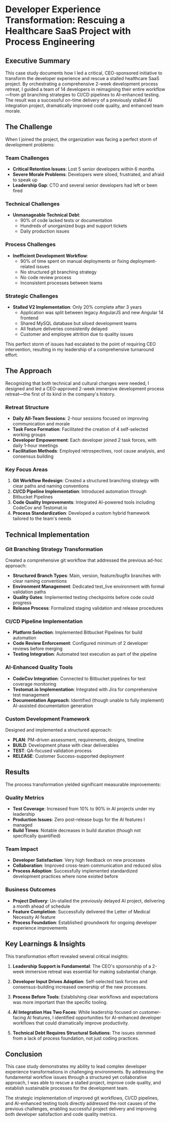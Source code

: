 # Developer Experience Transformation: Rescuing a Healthcare SaaS Project with Process Engineering

## Executive Summary

This case study documents how I led a critical, CEO-sponsored initiative to transform the developer experience and rescue a stalled healthcare SaaS project. By orchestrating a comprehensive 2-week development process retreat, I guided a team of 14 developers in reimagining their entire workflow—from git branching strategies to CI/CD pipelines to AI-enhanced testing. The result was a successful on-time delivery of a previously stalled AI integration project, dramatically improved code quality, and enhanced team morale.

## The Challenge

When I joined the project, the organization was facing a perfect storm of development problems:

### Team Challenges
- **Critical Retention Issues**: Lost 5 senior developers within 6 months
- **Severe Morale Problems**: Developers were siloed, frustrated, and afraid to speak up
- **Leadership Gap**: CTO and several senior developers had left or been fired

### Technical Challenges
- **Unmanageable Technical Debt**: 
  - 90% of code lacked tests or documentation
  - Hundreds of unorganized bugs and support tickets
  - Daily production issues

### Process Challenges
- **Inefficient Development Workflow**: 
  - 90% of time spent on manual deployments or fixing deployment-related issues
  - No structured git branching strategy
  - No code review process
  - Inconsistent processes between teams

### Strategic Challenges
- **Stalled V2 Implementation**: Only 20% complete after 3 years
  - Application was split between legacy AngularJS and new Angular 14 frontend
  - Shared MySQL database but siloed development teams
  - All feature deliveries consistently delayed
  - Customer and employee attrition due to quality issues

This perfect storm of issues had escalated to the point of requiring CEO intervention, resulting in my leadership of a comprehensive turnaround effort.

## The Approach

Recognizing that both technical and cultural changes were needed, I designed and led a CEO-approved 2-week immersive development process retreat—the first of its kind in the company's history.

### Retreat Structure
- **Daily All-Team Sessions**: 2-hour sessions focused on improving communication and morale
- **Task Force Formation**: Facilitated the creation of 4 self-selected working groups
- **Developer Empowerment**: Each developer joined 2 task forces, with daily 1-hour meetings
- **Facilitation Methods**: Employed retrospectives, root cause analysis, and consensus building

### Key Focus Areas
1. **Git Workflow Redesign**: Created a structured branching strategy with clear paths and naming conventions
2. **CI/CD Pipeline Implementation**: Introduced automation through Bitbucket Pipelines
3. **Code Quality Improvements**: Integrated AI-powered tools including CodeCov and Testomat.io
4. **Process Standardization**: Developed a custom hybrid framework tailored to the team's needs

## Technical Implementation

### Git Branching Strategy Transformation
Created a comprehensive git workflow that addressed the previous ad-hoc approach:
- **Structured Branch Types**: Main, version, feature/bugfix branches with clear naming conventions
- **Environment Management**: Dedicated test_live environment with formal validation paths
- **Quality Gates**: Implemented testing checkpoints before code could progress
- **Release Process**: Formalized staging validation and release procedures

### CI/CD Pipeline Implementation
- **Platform Selection**: Implemented Bitbucket Pipelines for build automation
- **Code Review Enforcement**: Configured minimum of 2 developer reviews before merging
- **Testing Integration**: Automated test execution as part of the pipeline

### AI-Enhanced Quality Tools
- **CodeCov Integration**: Connected to Bitbucket pipelines for test coverage monitoring
- **Testomat.io Implementation**: Integrated with Jira for comprehensive test management
- **Documentation Approach**: Identified (though unable to fully implement) AI-assisted documentation generation

### Custom Development Framework
Designed and implemented a structured approach:
- **PLAN**: PM-driven assessment, requirements, designs, timeline
- **BUILD**: Development phase with clear deliverables 
- **TEST**: QA-focused validation process
- **RELEASE**: Customer Success-supported deployment

## Results

The process transformation yielded significant measurable improvements:

### Quality Metrics
- **Test Coverage**: Increased from 10% to 90% in AI projects under my leadership
- **Production Issues**: Zero post-release bugs for the AI features I managed
- **Build Times**: Notable decreases in build duration (though not specifically quantified)

### Team Impact
- **Developer Satisfaction**: Very high feedback on new processes
- **Collaboration**: Improved cross-team communication and reduced silos
- **Process Adoption**: Successfully implemented standardized development practices where none existed before

### Business Outcomes
- **Project Delivery**: Un-stalled the previously delayed AI project, delivering a month ahead of schedule
- **Feature Completion**: Successfully delivered the Letter of Medical Necessity AI feature
- **Process Foundation**: Established groundwork for ongoing developer experience improvements

## Key Learnings & Insights

This transformation effort revealed several critical insights:

1. **Leadership Support is Fundamental**: The CEO's sponsorship of a 2-week immersive retreat was essential for making substantial change.

2. **Developer Input Drives Adoption**: Self-selected task forces and consensus-building increased ownership of the new processes.

3. **Process Before Tools**: Establishing clear workflows and expectations was more important than the specific tooling.

4. **AI Integration Has Two Faces**: While leadership focused on customer-facing AI features, I identified opportunities for AI-enhanced developer workflows that could dramatically improve productivity.

5. **Technical Debt Requires Structural Solutions**: The issues stemmed from a lack of process foundation, not just coding practices.

## Conclusion

This case study demonstrates my ability to lead complex developer experience transformations in challenging environments. By addressing the fundamental workflow issues through a structured yet collaborative approach, I was able to rescue a stalled project, improve code quality, and establish sustainable processes for the development team.

The strategic implementation of improved git workflows, CI/CD pipelines, and AI-enhanced testing tools directly addressed the root causes of the previous challenges, enabling successful project delivery and improving both developer satisfaction and code quality metrics.
